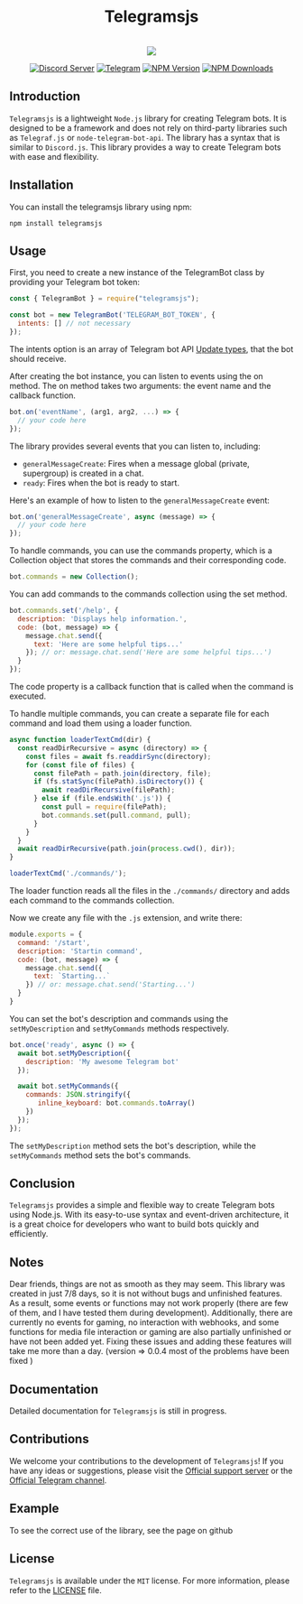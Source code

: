 <div style="text-align: center;">
   <h1>Telegramsjs</h1><br>
   <image src="https://raw.githubusercontent.com/Sempai-07/Telegramsjs/main/docs/avatar.png"><br>
   
   [![Discord Server](https://img.shields.io/discord/796504104565211187?color=7289da&logo=discord&logoColor=white)](https://discord.gg/EuSbT5HH8b)  [![Telegram](https://img.shields.io/appveyor/tests/Sempai-07/Telegramsjs/main)](https://t.me/sempaika_telegrams_js) [![NPM Version](https://img.shields.io/npm/v/telegramsjs.svg?maxAge=3600)](https://www.npmjs.com/package/telegramsjs) [![NPM Downloads](https://img.shields.io/npm/dt/telegramsjs.svg?maxAge=3600)](https://www.npmjs.com/package/telegramsjs)
   </div>

## Introduction
`Telegramsjs` is a lightweight `Node.js` library for creating Telegram bots. It is designed to be a framework and does not rely on third-party libraries such as `Telegraf.js` or `node-telegram-bot-api`. The library has a syntax that is similar to `Discord.js`. This library provides a way to create Telegram bots with ease and flexibility.

## Installation
You can install the telegramsjs library using npm:
```
npm install telegramsjs
```

## Usage
First, you need to create a new instance of the TelegramBot class by providing your Telegram bot token:

```javascript
const { TelegramBot } = require("telegramsjs");

const bot = new TelegramBot('TELEGRAM_BOT_TOKEN', {
  intents: [] // not necessary
});
```
The intents option is an array of Telegram bot API <a href="https://core.telegram.org/bots/api#getupdates">Update types</a>, that the bot should receive.

After creating the bot instance, you can listen to events using the on method. The on method takes two arguments: the event name and the callback function.

```javascript
bot.on('eventName', (arg1, arg2, ...) => {
  // your code here
});
```
The library provides several events that you can listen to, including:

- `generalMessageCreate`: Fires when a message global (private, supergroup) is created in a chat.
- `ready`: Fires when the bot is ready to start.

Here's an example of how to listen to the `generalMessageCreate` event:

```javascript
bot.on('generalMessageCreate', async (message) => {
  // your code here
});
```

To handle commands, you can use the commands property, which is a Collection object that stores the commands and their corresponding code.

```javascript
bot.commands = new Collection();
```

You can add commands to the commands collection using the set method.

```javascript
bot.commands.set('/help', {
  description: 'Displays help information.',
  code: (bot, message) => {
    message.chat.send({
      text: 'Here are some helpful tips...'
    }); // or: message.chat.send('Here are some helpful tips...')
  }
});
```
The code property is a callback function that is called when the command is executed.

To handle multiple commands, you can create a separate file for each command and load them using a loader function.

```javascript
async function loaderTextCmd(dir) {
  const readDirRecursive = async (directory) => {
    const files = await fs.readdirSync(directory);
    for (const file of files) {
      const filePath = path.join(directory, file);
      if (fs.statSync(filePath).isDirectory()) {
        await readDirRecursive(filePath);
      } else if (file.endsWith('.js')) {
        const pull = require(filePath);
        bot.commands.set(pull.command, pull);
      }
    }
  }
  await readDirRecursive(path.join(process.cwd(), dir));
}

loaderTextCmd('./commands/');
```
The loader function reads all the files in the `./commands/` directory and adds each command to the commands collection.

Now we create any file with the `.js` extension, and write there:

```js
module.exports = {
  command: '/start',
  description: 'Startin command',
  code: (bot, message) => {
    message.chat.send({
      text: `Starting...`
    }) // or: message.chat.send('Starting...')
  }
}
```

You can set the bot's description and commands using the `setMyDescription` and `setMyCommands` methods respectively.

```javascript
bot.once('ready', async () => {
  await bot.setMyDescription({
    description: 'My awesome Telegram bot'
  });

  await bot.setMyCommands({
    commands: JSON.stringify({
       inline_keyboard: bot.commands.toArray()
    })
  });
});
```

The `setMyDescription` method sets the bot's description, while the `setMyCommands` method sets the bot's commands.

## Conclusion
`Telegramsjs` provides a simple and flexible way to create Telegram bots using Node.js. With its easy-to-use syntax and event-driven architecture, it is a great choice for developers who want to build bots quickly and efficiently.

## Notes 
Dear friends, things are not as smooth as they may seem. This library was created in just 7/8 days, so it is not without bugs and unfinished features. As a result, some events or functions may not work properly (there are few of them, and I have tested them during development). Additionally, there are currently no events for gaming, no interaction with webhooks, and some functions for media file interaction or gaming are also partially unfinished or have not been added yet. Fixing these issues and adding these features will take me more than a day. (version => 0.0.4 most of the problems have been fixed )

## Documentation
Detailed documentation for `Telegramsjs` is still in progress.

## Contributions
We welcome your contributions to the development of `Telegramsjs`! If you have any ideas or suggestions, please visit the <a href="https://discord.gg/j8G7jhHMbs">Official support server</a> or the <a href="https://t.me/sempaika_telegrams_js">Official Telegram channel</a>.

## Example 
To see the correct use of the library, see the page on github

## License
`Telegramsjs` is available under the `MIT` license. For more information, please refer to the <a href="https://github.com/Sempai-07/Telegramsjs/blob/main/LICENSE">LICENSE</a> file.
